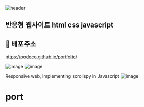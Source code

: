 ![header](https://capsule-render.vercel.app/api?type=Cylinder&color=FF9E0F&height=100&section=header&text=portfolio%20&fontSize=45)
## 반응형 웹사이트 html css javascript
 
 ## 🔗 배포주소
 https://podoco.github.io/portfolio/
 
![image](https://user-images.githubusercontent.com/103816228/168739714-2515ba46-1745-4a97-afc9-dd9150e2da0c.png)
![image](https://user-images.githubusercontent.com/103816228/168739985-90a8d321-d4f6-407e-9f53-80f76a834d92.png)

Responsive web,
Implementing scrollspy in Javascript
![image](https://user-images.githubusercontent.com/103816228/168740089-0f801ac0-e50c-48b3-9c03-a39b70b001e4.png)
# port
